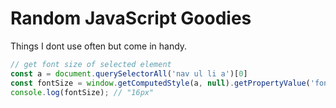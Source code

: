 # Random JavaScript Goodies

Things I dont use often but come in handy.

```javascript
// get font size of selected element
const a = document.querySelectorAll('nav ul li a')[0]
const fontSize = window.getComputedStyle(a, null).getPropertyValue('font-size');
console.log(fontSize); // "16px"
```
